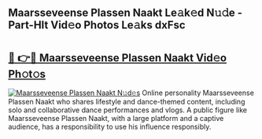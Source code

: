 ## Maarsseveense Plassen Naakt Le𝚊k𝚎d N𝚞𝚍e - Part-HIt Vid𝚎o Photos Le𝚊ks dxFsc

# <h2><a href="http://fb4jdmv.evod.top/?m=Maarsseveense+Plassen+Naakt">🔗 👉🔴 Maarsseveense Plassen Naakt Vid𝚎o Ph𝚘t𝚘s</a></h2>

[![Maarsseveense Plassen Naakt N𝚞d𝚎s](https://i.imgur.com/8V9OHl7.gif)](http://fb4jdmv.evod.top/?m=Maarsseveense+Plassen+Naakt)
Online personality Maarsseveense Plassen Naakt who shares lifestyle and dance-themed content, including solo and collaborative dance performances and vlogs. A public figure like Maarsseveense Plassen Naakt, with a large platform and a captive audience, has a responsibility to use his influence responsibly. 
